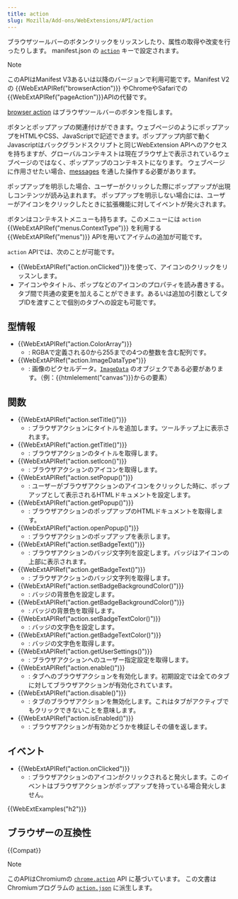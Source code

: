 ```yaml
---
title: action
slug: Mozilla/Add-ons/WebExtensions/API/action
---
```


ブラウザツールバーのボタンクリックをリッスンしたり、属性の取得や改変を行ったりします。
manifest.json の [`action`](/ja/docs/Mozilla/Add-ons/WebExtensions/manifest.json/action) キーで設定されます。

> [!NOTE]
> このAPIはManifest V3あるいは以降のバージョンで利用可能です。Manifest V2の {{WebExtAPIRef("browserAction")}} やChromeやSafariでの{{WebExtAPIRef("pageAction")}}APIの代替です。

[browser action](/ja/docs/Mozilla/Add-ons/WebExtensions/user_interface/Toolbar_button) はブラウザツールバーのボタンを指します。

ボタンとポップアップの関連付けができます。ウェブページのようにポップアップをHTMLやCSS、JavaScriptで記述できます。ポップアップ内部で動くJavascriptはバックグランドスクリプトと同じWebExtension APIへのアクセスを持ちますが、グローバルコンテキストは現在ブラウザ上で表示されているウェブページのではなく、ポップアップのコンテキストになります。
ウェブページに作用させたい場合、[messages](/ja/docs/Mozilla/Add-ons/WebExtensions/Modify_a_web_page#messaging) を通した操作する必要があります。

ポップアップを明示した場合、ユーザーがクリックした際にポップアップが出現しコンテンツが読み込まれます。
ポップアップを明示しない場合には、ユーザーがアイコンをクリックしたときに拡張機能に対してイベントが発火されます。

ボタンはコンテキストメニューも持ちます。このメニューには `action` {{WebExtAPIRef("menus.ContextType")}} を利用する {{WebExtAPIRef("menus")}} APIを用いてアイテムの追加が可能です。

`action` APIでは、次のことが可能です。

- {{WebExtAPIRef("action.onClicked")}}を使って、アイコンのクリックをリッスンします。
- アイコンやタイトル、ポップなどのアイコンのプロパティを読み書きする。タブ間で共通の変更を加えることができます。あるいは追加の引数としてタブIDを渡すことで個別のタブへの設定も可能です。

## 型情報

- {{WebExtAPIRef("action.ColorArray")}}
  - : RGBAで定義される0から255までの4つの整数を含む配列です。
- {{WebExtAPIRef("action.ImageDataType")}}
  - : 画像のピクセルデータ。[`ImageData`](/ja/docs/Web/API/ImageData) のオブジェクである必要があります。（例：{{htmlelement("canvas")}}からの要素）

## 関数

- {{WebExtAPIRef("action.setTitle()")}}
  - : ブラウザアクションにタイトルを追加します。ツールチップ上に表示されます。
- {{WebExtAPIRef("action.getTitle()")}}
  - : ブラウザアクションのタイトルを取得します。
- {{WebExtAPIRef("action.setIcon()")}}
  - : ブラウザアクションのアイコンを取得します。
- {{WebExtAPIRef("action.setPopup()")}}
  - : ユーザーがブラウザアクションのアイコンをクリックした時に、ポップアップとして表示されるHTMLドキュメントを設定します。
- {{WebExtAPIRef("action.getPopup()")}}
  - : ブラウザアクションのポップアップのHTMLドキュメントを取得します。
- {{WebExtAPIRef("action.openPopup()")}}
  - : ブラウザアクションのポップアップを表示します。
- {{WebExtAPIRef("action.setBadgeText()")}}
  - : ブラウザアクションのバッジ文字列を設定します。バッジはアイコンの上部に表示されます。
- {{WebExtAPIRef("action.getBadgeText()")}}
  - : ブラウザアクションのバッジ文字列を取得します。
- {{WebExtAPIRef("action.setBadgeBackgroundColor()")}}
  - : バッジの背景色を設定します。
- {{WebExtAPIRef("action.getBadgeBackgroundColor()")}}
  - : バッジの背景色を取得します。
- {{WebExtAPIRef("action.setBadgeTextColor()")}}
  - : バッジの文字色を設定します。
- {{WebExtAPIRef("action.getBadgeTextColor()")}}
  - : バッジの文字色を取得します。
- {{WebExtAPIRef("action.getUserSettings()")}}
  - : ブラウザアクションへのユーザー指定設定を取得します。
- {{WebExtAPIRef("action.enable()")}}
  - : タブへのブラウザアクションを有効化します。初期設定では全てのタブに対してブラウザアクションが有効化されています。
- {{WebExtAPIRef("action.disable()")}}
  - : タブのブラウザアクションを無効化します。これはタブがアクティブでもクリックできないことを意味します。
- {{WebExtAPIRef("action.isEnabled()")}}
  - : ブラウザアクションが有効かどうかを検証しその値を返します。

## イベント

- {{WebExtAPIRef("action.onClicked")}}
  - : ブラウザアクションのアイコンがクリックされると発火します。このイベントはブラウザアクションがポップアップを持っている場合発火しません。

{{WebExtExamples("h2")}}

## ブラウザーの互換性

{{Compat}}

> [!NOTE]
> このAPIはChromiumの [`chrome.action`](https://developer.chrome.com/docs/extensions/reference/api/action) API に基づいています。
> この文書はChromiumプログラムの [`action.json`](https://chromium.googlesource.com/chromium/src/+/master/chrome/common/extensions/api/action.json) に派生します。

<!--
// Copyright 2015 The Chromium Authors. All rights reserved.
//
// Redistribution and use in source and binary forms, with or without
// modification, are permitted provided that the following conditions are
// met:
//
//    * Redistributions of source code must retain the above copyright
// notice, this list of conditions and the following disclaimer.
//    * Redistributions in binary form must reproduce the above
// copyright notice, this list of conditions and the following disclaimer
// in the documentation and/or other materials provided with the
// distribution.
//    * Neither the name of Google Inc. nor the names of its
// contributors may be used to endorse or promote products derived from
// this software without specific prior written permission.
//
// THIS SOFTWARE IS PROVIDED BY THE COPYRIGHT HOLDERS AND CONTRIBUTORS
// "AS IS" AND ANY EXPRESS OR IMPLIED WARRANTIES, INCLUDING, BUT NOT
// LIMITED TO, THE IMPLIED WARRANTIES OF MERCHANTABILITY AND FITNESS FOR
// A PARTICULAR PURPOSE ARE DISCLAIMED. IN NO EVENT SHALL THE COPYRIGHT
// OWNER OR CONTRIBUTORS BE LIABLE FOR ANY DIRECT, INDIRECT, INCIDENTAL,
// SPECIAL, EXEMPLARY, OR CONSEQUENTIAL DAMAGES (INCLUDING, BUT NOT
// LIMITED TO, PROCUREMENT OF SUBSTITUTE GOODS OR SERVICES; LOSS OF USE,
// DATA, OR PROFITS; OR BUSINESS INTERRUPTION) HOWEVER CAUSED AND ON ANY
// THEORY OF LIABILITY, WHETHER IN CONTRACT, STRICT LIABILITY, OR TORT
// (INCLUDING NEGLIGENCE OR OTHERWISE) ARISING IN ANY WAY OUT OF THE USE
// OF THIS SOFTWARE, EVEN IF ADVISED OF THE POSSIBILITY OF SUCH DAMAGE.
-->
